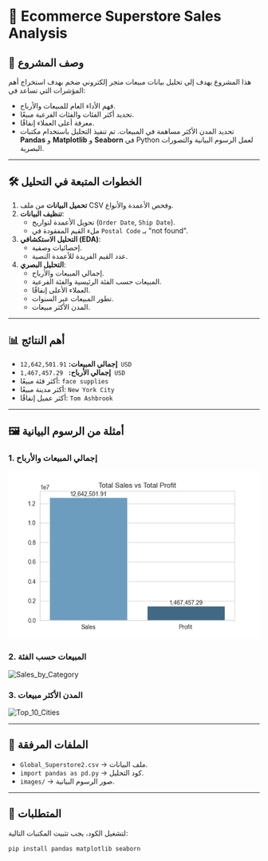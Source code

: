 # 🛒 Ecommerce Superstore Sales Analysis

## 📌 وصف المشروع
هذا المشروع يهدف إلى تحليل بيانات مبيعات متجر إلكتروني ضخم بهدف استخراج أهم المؤشرات التي تساعد في:
- فهم الأداء العام للمبيعات والأرباح.
- تحديد أكثر الفئات والفئات الفرعية مبيعًا.
- معرفة أعلى العملاء إنفاقًا.
- تحديد المدن الأكثر مساهمة في المبيعات.
تم تنفيذ التحليل باستخدام مكتبات **Pandas** و **Matplotlib** و **Seaborn** في Python لعمل الرسوم البيانية والتصورات البصرية.

---

## 🛠️ الخطوات المتبعة في التحليل
1. **تحميل البيانات** من ملف CSV وفحص الأعمدة والأنواع.
2. **تنظيف البيانات**:
   - تحويل الأعمدة لتواريخ (`Order Date`, `Ship Date`).
   - ملء القيم المفقودة في `Postal Code` بـ "not found".
3. **التحليل الاستكشافي (EDA)**:
   - إحصائيات وصفية.
   - عدد القيم الفريدة للأعمدة النصية.
4. **التحليل البصري**:
   - إجمالي المبيعات والأرباح.
   - المبيعات حسب الفئة الرئيسية والفئة الفرعية.
   - العملاء الأعلى إنفاقًا.
   - تطور المبيعات عبر السنوات.
   - المدن الأكثر مبيعات.

---

## 📊 أهم النتائج
- **إجمالي المبيعات:** `12,642,501.91 USD`  
- **إجمالي الأرباح:** ` 1,467,457.29 USD`  
- أكثر فئة مبيعًا: `face supplies`  
- أكثر مدينة مبيعًا: `New York City`  
- أكثر عميل إنفاقًا: `Tom Ashbrook`

---

## 🖼️ أمثلة من الرسوم البيانية
### 1. إجمالي المبيعات والأرباح
![Sales_vs_Profit](https://github.com/kareemgamal74/ecommerce-superstore-analysis/blob/main/Figure_1.png?raw=true)

### 2. المبيعات حسب الفئة
![Sales_by_Category]((https://github.com/kareemgamal74/ecommerce-superstore-analysis/blob/main/Figure_2.png?raw=true))

### 3. المدن الأكثر مبيعات
![Top_10_Cities]((https://github.com/kareemgamal74/ecommerce-superstore-analysis/blob/main/Figure_6.png?raw=true))

---

## 📂 الملفات المرفقة
- `Global_Superstore2.csv` → ملف البيانات.
- `import pandas as pd.py` → كود التحليل.
- `images/` → صور الرسوم البيانية.

---

## 📌 المتطلبات
لتشغيل الكود، يجب تثبيت المكتبات التالية:
```bash
pip install pandas matplotlib seaborn

